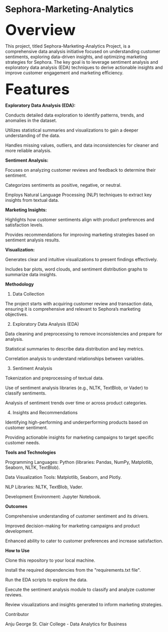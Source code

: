 # Sephora-Marketing-Analytics
<font size=8><b>Overview</b></font>

This project, titled Sephora-Marketing-Analytics Project, is a comprehensive data analysis initiative focused on understanding customer sentiments, exploring data-driven insights, and optimizing marketing strategies for Sephora. The key goal is to leverage sentiment analysis and exploratory data analysis (EDA) techniques to derive actionable insights and improve customer engagement and marketing efficiency.

<b><font size=8>Features</font></b>

<b>Exploratory Data Analysis (EDA):</b>

Conducts detailed data exploration to identify patterns, trends, and anomalies in the dataset.

Utilizes statistical summaries and visualizations to gain a deeper understanding of the data.

Handles missing values, outliers, and data inconsistencies for cleaner and more reliable analysis.

<b>Sentiment Analysis:</b>

Focuses on analyzing customer reviews and feedback to determine their sentiment.

Categorizes sentiments as positive, negative, or neutral.

Employs Natural Language Processing (NLP) techniques to extract key insights from textual data.

<b>Marketing Insights:</b>

Highlights how customer sentiments align with product preferences and satisfaction levels.

Provides recommendations for improving marketing strategies based on sentiment analysis results.

<b>Visualization:</b>

Generates clear and intuitive visualizations to present findings effectively.

Includes bar plots, word clouds, and sentiment distribution graphs to summarize data insights.

<b>Methodology</b>

1. Data Collection

The project starts with acquiring customer review and transaction data, ensuring it is comprehensive and relevant to Sephora’s marketing objectives.

2. Exploratory Data Analysis (EDA)

Data cleaning and preprocessing to remove inconsistencies and prepare for analysis.

Statistical summaries to describe data distribution and key metrics.

Correlation analysis to understand relationships between variables.

3. Sentiment Analysis

Tokenization and preprocessing of textual data.

Use of sentiment analysis libraries (e.g., NLTK, TextBlob, or Vader) to classify sentiments.

Analysis of sentiment trends over time or across product categories.

4. Insights and Recommendations

Identifying high-performing and underperforming products based on customer sentiment.

Providing actionable insights for marketing campaigns to target specific customer needs.

<b>Tools and Technologies</b>

Programming Languages: Python (libraries: Pandas, NumPy, Matplotlib, Seaborn, NLTK, TextBlob).

Data Visualization Tools: Matplotlib, Seaborn, and Plotly.

NLP Libraries: NLTK, TextBlob, Vader.

Development Environment: Jupyter Notebook.

<b>Outcomes</b>

Comprehensive understanding of customer sentiment and its drivers.

Improved decision-making for marketing campaigns and product development.

Enhanced ability to cater to customer preferences and increase satisfaction.

<b>How to Use</b>

Clone this repository to your local machine.

Install the required dependencies from the "requirements.txt file".

Run the EDA scripts to explore the data.

Execute the sentiment analysis module to classify and analyze customer reviews.

Review visualizations and insights generated to inform marketing strategies.

Contributor

Anju George
St. Clair College - Data Analytics for Business
